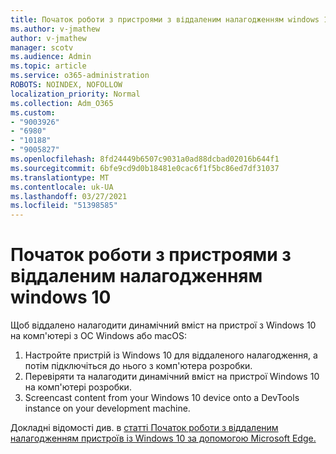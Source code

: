 ```yaml
---
title: Початок роботи з пристроями з віддаленим налагодженням windows 10
ms.author: v-jmathew
author: v-jmathew
manager: scotv
ms.audience: Admin
ms.topic: article
ms.service: o365-administration
ROBOTS: NOINDEX, NOFOLLOW
localization_priority: Normal
ms.collection: Adm_O365
ms.custom:
- "9003926"
- "6980"
- "10188"
- "9005827"
ms.openlocfilehash: 8fd24449b6507c9031a0ad88dcbad02016b644f1
ms.sourcegitcommit: 6bfe9cd9d0b18481e0cac6f1f5bc86ed7df31037
ms.translationtype: MT
ms.contentlocale: uk-UA
ms.lasthandoff: 03/27/2021
ms.locfileid: "51398585"
---
```

# <a name="get-started-with-remotely-debugging-windows-10-devices"></a>Початок роботи з пристроями з віддаленим налагодженням windows 10

Щоб віддалено налагодити динамічний вміст на пристрої з Windows 10 на комп'ютері з ОС Windows або macOS:

1. Настройте пристрій із Windows 10 для віддаленого налагодження, а потім підключіться до нього з комп'ютера розробки.
2. Перевіряти та налагодити динамічний вміст на пристрої Windows 10 на комп'ютері розробки.
3. Screencast content from your Windows 10 device onto a DevTools instance on your development machine.

Докладні відомості див. в [статті Початок роботи з віддаленим налагодженням пристроїв із Windows 10 за допомогою Microsoft Edge.](https://go.microsoft.com/fwlink/?linkid=2142172)
